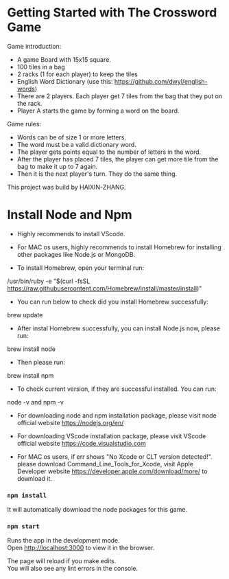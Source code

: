 # Getting Started with The Crossword Game

Game introduction:

* A game Board with 15x15 square.
* 100 tiles in a bag
* 2 racks (1 for each player) to keep the tiles
* English Word Dictionary (use this: https://github.com/dwyl/english-words)
* There are 2 players. Each player get 7 tiles from the bag that they put on the rack.
* Player A starts the game by forming a word on the board.

Game rules:

* Words can be of size 1 or more letters.
* The word must be a valid dictionary word.
* The player gets points equal to the number of letters in the word.
* After the player has placed 7 tiles, the player can get more tile from the bag to make it up to 7 again.
* Then it is the next player's turn. They do the same thing.

This project was build by HAIXIN-ZHANG.
# Install Node and Npm
* Highly recommends to install VScode.

* For MAC os users, highly recommends to install Homebrew for installing other packages like Node.js or MongoDB.

* To install Homebrew, open your terminal run:

/usr/bin/ruby -e "$(curl -fsSL https://raw.githubusercontent.com/Homebrew/install/master/install)"

* You can run below to check did you install Homebrew successfully:

brew update

* After instal Homebrew successfully, you can install Node.js now, please run:

brew install node

* Then please run:

brew install npm

* To check current version, if they are successful installed. You can run:

node -v and npm -v

* For downloading node and npm installation package, please visit node official website https://nodejs.org/en/

* For downloading VScode installation package, please visit VScode official website https://code.visualstudio.com

* For MAC os users, if err shows "No Xcode or CLT version detected!". please download Command_Line_Tools_for_Xcode, visit Apple Developer website https://developer.apple.com/download/more/ to download it.

### `npm install`

It will automatically download the node packages for this game.

### `npm start`

Runs the app in the development mode.\
Open [http://localhost:3000](http://localhost:3000) to view it in the browser.

The page will reload if you make edits.\
You will also see any lint errors in the console.


